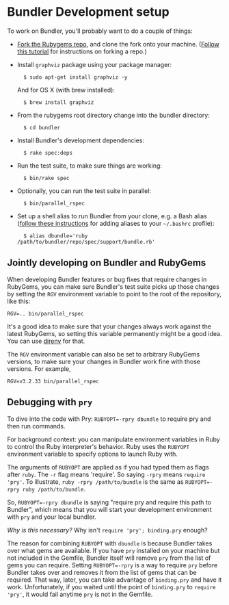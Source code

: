 # Bundler Development setup

To work on Bundler, you'll probably want to do a couple of things:

* [Fork the Rubygems repo](https://github.com/rubygems/rubygems), and clone the fork onto your machine. ([Follow this tutorial](https://help.github.com/articles/fork-a-repo/) for instructions on forking a repo.)

* Install `graphviz` package using your package manager:

        $ sudo apt-get install graphviz -y

    And for OS X (with brew installed):

        $ brew install graphviz

* From the rubygems root directory change into the bundler directory:

        $ cd bundler

* Install Bundler's development dependencies:

        $ rake spec:deps

* Run the test suite, to make sure things are working:

        $ bin/rake spec

* Optionally, you can run the test suite in parallel:

        $ bin/parallel_rspec

* Set up a shell alias to run Bundler from your clone, e.g. a Bash alias ([follow these instructions](https://www.moncefbelyamani.com/create-aliases-in-bash-profile-to-assign-shortcuts-for-common-terminal-commands/) for adding aliases to your `~/.bashrc` profile):

        $ alias dbundle='ruby /path/to/bundler/repo/spec/support/bundle.rb'

## Jointly developing on Bundler and RubyGems

When developing Bundler features or bug fixes that require changes in RubyGems,
you can make sure Bundler's test suite picks up those changes by setting the
`RGV` environment variable to point to the root of the repository, like this:

```
RGV=.. bin/parallel_rspec
```

It's a good idea to make sure that your changes always work against the latest
RubyGems, so setting this variable permanently might be a good idea. You can use
[direnv](https://direnv.net) for that.

The `RGV` environment variable can also be set to arbitrary RubyGems versions,
to make sure your changes in Bundler work fine with those versions. For example,

```
RGV=v3.2.33 bin/parallel_rspec
```

## Debugging with `pry`

To dive into the code with Pry: `RUBYOPT=-rpry dbundle` to require pry and then run commands.

For background context: you can manipulate environment variables in Ruby to control the Ruby interpreter's behavior. Ruby uses the `RUBYOPT` environment variable to specify options to launch Ruby with.

The arguments of `RUBYOPT` are applied as if you had typed them as flags after `ruby`. The `-r` flag means 'require'. So saying `-rpry` means `require 'pry'`. To illustrate, `ruby -rpry /path/to/bundle` is the same as `RUBYOPT=-rpry ruby /path/to/bundle`.

So, `RUBYOPT=-rpry dbundle` is saying "require pry and require this path to Bundler", which means that you will start your development environment with `pry` and your local bundler.

_Why is this necessary?_ Why isn't `require 'pry'; binding.pry` enough?

The reason for combining `RUBYOPT` with `dbundle` is because Bundler takes over what gems are available. If you have `pry` installed on your machine but not included in the Gemfile, Bundler itself will remove `pry` from the list of gems you can require. Setting `RUBYOPT=-rpry` is a way to require `pry` before Bundler takes over and removes it from the list of gems that can be required. That way, later, you can take advantage of `binding.pry` and have it work.
Unfortunately, if you waited until the point of `binding.pry` to `require 'pry'`, it would fail anytime `pry` is not in the Gemfile.
